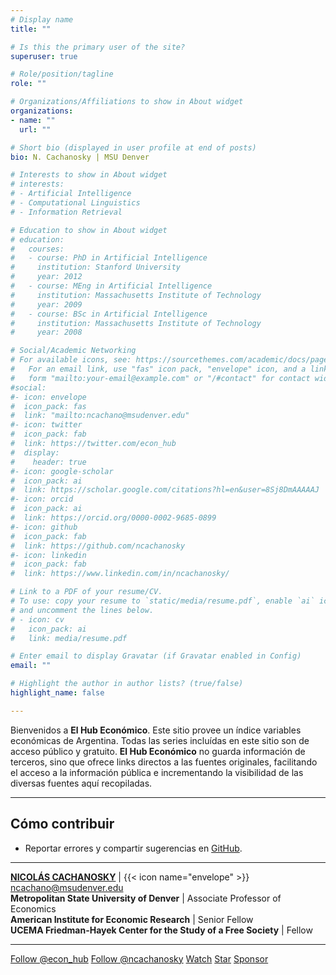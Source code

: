 ```yaml
---
# Display name
title: ""

# Is this the primary user of the site?
superuser: true

# Role/position/tagline
role: ""

# Organizations/Affiliations to show in About widget
organizations:
- name: ""
  url: ""

# Short bio (displayed in user profile at end of posts)
bio: N. Cachanosky | MSU Denver

# Interests to show in About widget
# interests:
# - Artificial Intelligence
# - Computational Linguistics
# - Information Retrieval

# Education to show in About widget
# education:
#   courses:
#   - course: PhD in Artificial Intelligence
#     institution: Stanford University
#     year: 2012
#   - course: MEng in Artificial Intelligence
#     institution: Massachusetts Institute of Technology
#     year: 2009
#   - course: BSc in Artificial Intelligence
#     institution: Massachusetts Institute of Technology
#     year: 2008

# Social/Academic Networking
# For available icons, see: https://sourcethemes.com/academic/docs/page-builder/#icons
#   For an email link, use "fas" icon pack, "envelope" icon, and a link in the
#   form "mailto:your-email@example.com" or "/#contact" for contact widget.
#social:
#- icon: envelope
#  icon_pack: fas
#  link: "mailto:ncachano@msudenver.edu"
#- icon: twitter
#  icon_pack: fab
#  link: https://twitter.com/econ_hub
#  display:
#    header: true
#- icon: google-scholar
#  icon_pack: ai
#  link: https://scholar.google.com/citations?hl=en&user=8Sj8DmAAAAAJ
#- icon: orcid
#  icon_pack: ai
#  link: https://orcid.org/0000-0002-9685-0899
#- icon: github
#  icon_pack: fab
#  link: https://github.com/ncachanosky
#- icon: linkedin
#  icon_pack: fab
#  link: https://www.linkedin.com/in/ncachanosky/

# Link to a PDF of your resume/CV.
# To use: copy your resume to `static/media/resume.pdf`, enable `ai` icons in `params.toml`, 
# and uncomment the lines below.
# - icon: cv
#   icon_pack: ai
#   link: media/resume.pdf

# Enter email to display Gravatar (if Gravatar enabled in Config)
email: ""

# Highlight the author in author lists? (true/false)
highlight_name: false

---
```


Bienvenidos a **El Hub Económico**. Este sitio provee un índice variables económicas de Argentina. Todas las series incluídas en este sitio son de acceso público y gratuito. **El Hub Económico** no guarda información de terceros, sino que ofrece links directos a las fuentes originales, facilitando el acceso a la información pública e incrementando la visibilidad de las diversas fuentes aquí recopiladas.

---

## Cómo contribuir

* Reportar errores y compartir sugerencias en [GitHub](https://github.com/ncachanosky/el-hub-economico/issues).

---

[**NICOLÁS CACHANOSKY**](https://www.ncachanosky.com) | {{< icon name="envelope" >}} ncachano@msudenver.edu  
**Metropolitan State University of Denver** | Associate Professor of Economics  
**American Institute for Economic Research** | Senior Fellow  
**UCEMA Friedman-Hayek Center for the Study of a Free Society** | Fellow

---

<a href="https://twitter.com/econ_hub?ref_src=twsrc%5Etfw" class="twitter-follow-button" data-show-count="true">Follow @econ_hub</a><script async src="https://platform.twitter.com/widgets.js" charset="utf-8"></script>  <script async defer src="https://buttons.github.io/buttons.js"></script> <a class="github-button" href="https://github.com/ncachanosky" data-show-count="true" aria-label="Follow @ncachanosky on GitHub">Follow @ncachanosky</a> <a class="github-button" href="https://github.com/ncachanosky/el-hub-economico/subscription" data-icon="octicon-eye" data-show-count="true" aria-label="Watch ncachanosky/el-hub-economico on GitHub">Watch</a> <a class="github-button" href="https://github.com/ncachanosky/el-hub-economico" data-icon="octicon-star" data-show-count="true" aria-label="Star ncachanosky/el-hub-economico on GitHub">Star</a> <a class="github-button" href="https://github.com/sponsors/ncachanosky" data-icon="octicon-heart" aria-label="Sponsor @ncachanosky on GitHub">Sponsor</a>